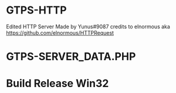 # GTPS-HTTP
Edited HTTP Server Made by Yunus#9087 credits to elnormous aka https://github.com/elnormous/HTTPRequest
# GTPS-SERVER_DATA.PHP
# Build Release Win32
